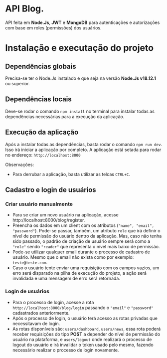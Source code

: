 # API Blog.
API feita em **Node.Js**, **JWT** e **MongoDB** para autenticações e autorizações com base em roles (permissões) dos usuários.

# Instalação e executação do projeto
## Dependências globais
Precisa-se ter o Node.Js instalado e que seja na versão **Node.Js v18.12.1** ou superior.

## Dependências locais
Deve-se rodar o comando ``` npm install ``` no terminal para instalar todas as dependências necessárias para a execução da aplicação.

## Execução da aplicação
Após a instalar todas as dependências, basta rodar o comando ```npm run dev```. Isso irá iniciar a aplicação por completo.
A aplicação está setada para rodar no endereço: 
```http://localhost:8000```

Observações:
* Para derrubar a aplicação, basta utilizar as telcas ```CTRL+C```.

## Cadastro e login de usuários
### Criar usuário manualmente
* Para se criar um novo usuário na aplicação, acesse http://localhost:8000/blog/register.
* Preencha os dados em um client com os atributos (```"name", "email", "password"```). Pode-se passar, também, um atributo ```role``` que irá definir o nível de permissão do usuário dentro da aplicação. Mas, caso não tenha sido passado, o padrão de criação de usuário sempre será como a ```"role"``` sendo ```"reader"``` que representa o nível mais baixo de permissão.
* Pode-se utilizar qualquer email durante o processo de cadastro de usuário. Mesmo que o email não exista como por exemplo: ```teste@teste.com```.
* Caso o usuário tente enviar uma requisição com os campos vazios, um erro será disparado na pilha de execução do projeto, a ação será invalidada e uma mensagem de erro será retornada.

### Login de usuários
* Para o processo de login, acesse a rota ```http://localhost:8000/blog/login``` passando o ```"email"``` e ```"password"``` cadastrados anteriormente.
* Após o processo de login, o usuário terá acesso as rotas privadas que necessitavam de login. 
* As rotas disponíveis são: ```users/dashboard```, ```users/news```, essa rota poderá receber requisições do tipo **POST** a depender do nível de permissão do usuário na plataforma, e ```users/logout``` onde realizará o processo de logout do usuário e irá invalidar o token usado pelo mesmo, fazendo necessário realizar o processo de login novamente.
